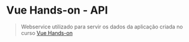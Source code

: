 # Vue Hands-on - API

> Webservice utilizado para servir os dados da aplicação criada no curso [Vue Hands-on](https://github.com/ksetoue/vue-fullstackapp)
